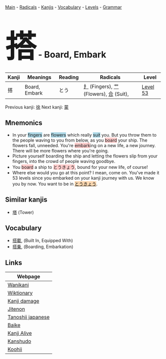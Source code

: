 <style> bigfont {font-size: 100px}</style>
[Main](../index.md) -
[Radicals](../radicals.md) -
[Kanjis](../kanjis.md) -
[Vocabulary](../vocabulary.md) -
[Levels](../levels.md) -
[Grammar](../grammar.md)
# <bigfont> 搭</bigfont> - Board, Embark 

| Kanji | Meanings | Reading | Radicals | Level |
| --- | --- | --- | --- | --- |
| 搭 | Board, Embark | とう | [扌](../radicals/扌.md) (Fingers), [艹](../radicals/艹.md) (Flowers), [合](../radicals/合.md) (Suit),  | [Level 53](../levels/wk_level53.md) |

Previous kanji: [徐](徐.md) Next kanji: [蒙](蒙.md) 

## Mnemonics
 * In your <span style="background-color:#ADD8E6"> fingers</span> are <span style="background-color:#ADD8E6"> flowers</span> which really <span style="background-color:#ADD8E6"> suit</span> you. But you throw them to the people waving to you from below, as you <span style="background-color:#ffcccb"> board</span> your ship. The flowers fall, unneeded. You're <span style="background-color:#ffcccb"> embark</span>ing on a new life, a new journey. There will be more flowers where you're going.
* Picture yourself boarding the ship and letting the flowers slip from your fingers, into the crowd of people waving goodbye.
* You <span style="background-color:#ffcccb"> board</span> a ship to <span style="background-color:#ffcccb"> とうきょう</span>, bound for your new life, of course!
* Where else would you go at this point? I mean, come on. You've made it 53 levels since you embarked on your kanji journey with us. We know you by now. You want to be in <span style="background-color:#fed8b1"> [とうきょう](https://jisho.org/search/とうきょう)</span>.


## Similar kanjis
 * [塔](塔.md) (Tower)


## Vocabulary
 * [搭載](../vocabulary/搭.md), (Built In, Equipped With)
* [搭乗](../vocabulary/搭.md), (Boarding, Embarkation)



## Links 

| Webpage |
| --- |
| [Wanikani          ](https://www.wanikani.com/kanji/搭) |
| [Wiktionary        ](https://en.wiktionary.org/wiki/搭) |
| [Kanji damage      ](http://www.kanjidamage.com/kanji/search?utf8=✓&q=搭) |
| [Jitenon           ](https://jitenon.com/kanji/搭) |
| [Tanoshii japanese ](https://www.tanoshiijapanese.com/dictionary/kanji.cfm?k=搭) |
| [Baike             ](https://baike.baidu.com/item/搭) |
| [Kanji Alive       ](https://app.kanjialive.com/搭) |
| [Kanshudo          ](https://www.kanshudo.com/searchmn?q=搭) |
| [Koohii            ](https://kanji.koohii.com/study/kanji/搭) |
